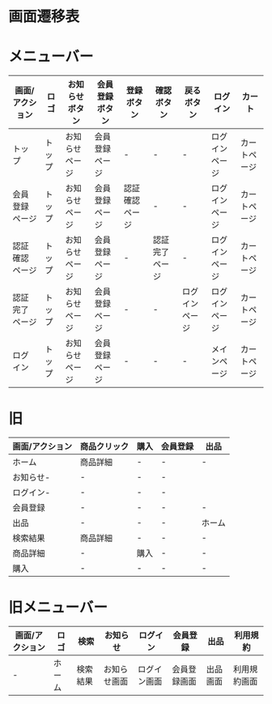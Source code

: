 # 画面遷移表


# メニューバー
|画面/アクション|ロゴ|お知らせボタン|会員登録ボタン|登録ボタン|確認ボタン|戻るボタン|ログイン|カート|
|-|-|-|-|-|-|-|-|-|
|トップ|トップ|お知らせページ|会員登録ページ|-|-|-|ログインページ|カートページ|
|会員登録ページ|トップ|お知らせページ|会員登録ページ|認証確認ページ|-|-|ログインページ|カートページ|
|認証確認ページ|トップ|お知らせページ|会員登録ページ|-|認証完了ページ|-|ログインページ|カートページ|
|認証完了ページ|トップ|お知らせページ|会員登録ページ|-|-|ログインページ|ログインページ|カートページ|
|ログイン|トップ|お知らせページ|会員登録ページ|-|-|-|メインページ|カートページ|

# 旧
|画面/アクション|商品クリック|購入|会員登録|出品|
|-|-|-|-|-|
|ホーム|商品詳細|-|-|-|
|お知らせ-|-|-|-|
|ログイン-|-|-|-|
|会員登録|-|-|-|-|
|出品|-|-|-|ホーム|
|検索結果|商品詳細|-|-|-|
|商品詳細|-|購入|-|-|
|購入|-|-|-|-|

# 旧メニューバー
|画面/アクション|ロゴ|検索|お知らせ|ログイン|会員登録|出品|利用規約|
|-|-|-|-|-|-|-|-|
|-|ホーム|検索結果|お知らせ画面|ログイン画面|会員登録画面|出品画面|利用規約画面|
